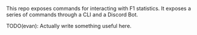 This repo exposes commands for interacting with F1 statistics. It
exposes a series of commands through a CLI and a Discord Bot.

TODO(evan): Actually write something useful here.
